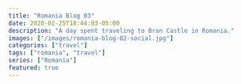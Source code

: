 ```yaml
---
title: "Romania Blog 03"
date: 2020-02-25T18:44:03-05:00
description: "A day spent traveling to Bran Castle in Romania."
images: ["/images/romania-blog-02-social.jpg"]
categories: ["travel"]
tags: ["romania", "travel"]
series: ["Romania"]
featured: true
---
```

